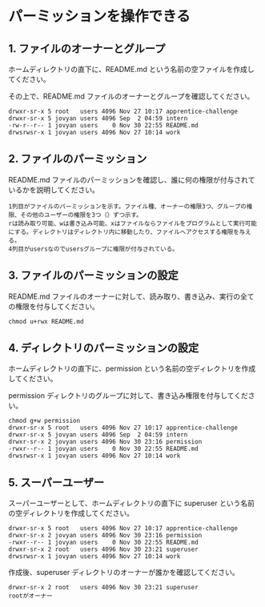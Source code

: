 # パーミッションを操作できる

## 1. ファイルのオーナーとグループ

ホームディレクトリの直下に、README.md という名前の空ファイルを作成してください。

その上で、README.md ファイルのオーナーとグループを確認してください。
```
drwxr-sr-x 5 root   users 4096 Nov 27 10:17 apprentice-challenge
drwxr-sr-x 5 jovyan users 4096 Sep  2 04:59 intern
-rw-r--r-- 1 jovyan users    0 Nov 30 22:55 README.md
drwsrwsr-x 1 jovyan users 4096 Nov 27 10:14 work
```

## 2. ファイルのパーミッション

README.md ファイルのパーミッションを確認し、誰に何の権限が付与されているかを説明してください。
```
1列目がファイルのパーミッションを示す。ファイル種、オーナーの権限3つ、グループの権限、その他のユーザーの権限を3つ（）ずつ示す。
rは読み取り可能、wは書き込み可能、xはファイルならファイルをプログラムとして実行可能にする。ディレクトリはディレクトリ内に移動したり、ファイルへアクセスする権限を与える。
4列目がusersなのでusersグループに権限が付与されている。
```

## 3. ファイルのパーミッションの設定

README.md ファイルのオーナーに対して、読み取り、書き込み、実行の全ての権限を付与してください。
```
chmod u+rwx README.md
```
## 4. ディレクトリのパーミッションの設定

ホームディレクトリの直下に、permission という名前の空ディレクトリを作成してください。

permission ディレクトリのグループに対して、書き込み権限を付与してください。
```
chmod g+w permission
drwxr-sr-x 5 root   users 4096 Nov 27 10:17 apprentice-challenge
drwxr-sr-x 5 jovyan users 4096 Sep  2 04:59 intern
drwxr-sr-x 2 jovyan users 4096 Nov 30 23:16 permission
-rwxr--r-- 1 jovyan users    0 Nov 30 22:55 README.md
drwsrwsr-x 1 jovyan users 4096 Nov 27 10:14 work
```

## 5. スーパーユーザー

スーパーユーザーとして、ホームディレクトリの直下に superuser という名前の空ディレクトリを作成してください。
```
drwxr-sr-x 5 root   users 4096 Nov 27 10:17 apprentice-challenge
drwxr-sr-x 2 jovyan users 4096 Nov 30 23:16 permission
-rwxr--r-- 1 jovyan users    0 Nov 30 22:55 README.md
drwxr-sr-x 2 root   users 4096 Nov 30 23:21 superuser
drwsrwsr-x 1 jovyan users 4096 Nov 27 10:14 work
```

作成後、superuser ディレクトリのオーナーが誰かを確認してください。
```
drwxr-sr-x 2 root   users 4096 Nov 30 23:21 superuser
rootがオーナー
```


